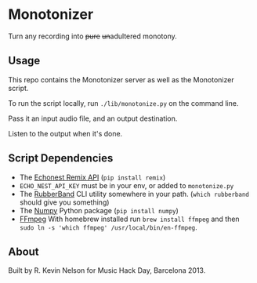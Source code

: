 Monotonizer
===========

Turn any recording into ~~pure~~ ~~un~~adultered monotony.

Usage
-----

This repo contains the Monotonizer server as well as the Monotonizer script.

To run the script locally, run `./lib/monotonize.py` on the command line.

Pass it an input audio file, and an output destination.

Listen to the output when it's done.

Script Dependencies
------------

* The [Echonest Remix API](http://echonest.github.io/remix/) (`pip install remix`)
* `ECHO_NEST_API_KEY` must be in your env, or added to `monotonize.py`
* The [RubberBand](http://www.breakfastquay.com/rubberband/) CLI utility somewhere in your path. (`which rubberband` should give you something)
* The [Numpy](http://www.numpy.org/) Python package (`pip install numpy`)
* [FFmpeg](http://www.ffmpeg.org/) With homebrew installed run `brew install ffmpeg` and then `sudo ln -s 'which ffmpeg' /usr/local/bin/en-ffmpeg`.

About
-----

Built by R. Kevin Nelson for Music Hack Day, Barcelona 2013.
